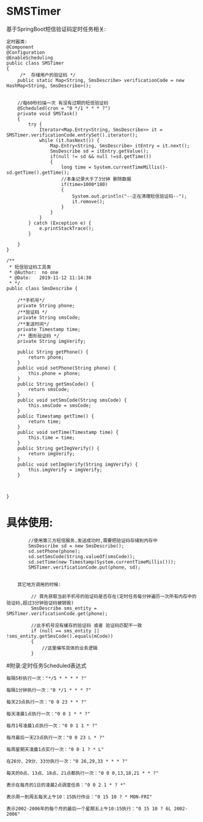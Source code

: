 # SMSTimer
基于SpringBoot短信验证码定时任务相关:

```
定时器类:
@Component
@Configuration
@EnableScheduling
public class SMSTimer
{
     /*  存储用户的验证码 */
    public static Map<String, SmsDescribe> verificationCode = new HashMap<String, SmsDescribe>();


    //每60秒扫描一次 有没有过期的短信验证码
    @Scheduled(cron = "0 */1 * * * ?")
    private void SMSTask()
    {
        try {        
            Iterator<Map.Entry<String, SmsDescribe>> it = SMSTimer.verificationCode.entrySet().iterator();
            while (it.hasNext()) {
                Map.Entry<String, SmsDescribe> itEntry = it.next();
                SmsDescribe sd = itEntry.getValue();
                if(null != sd && null !=sd.getTime())
                {
                    long time = System.currentTimeMillis()-sd.getTime().getTime();
                    //本条记录大于了3分钟 删除数据
                    if(time>1000*180)
                    {
                        System.out.println("--正在清理短信验证码--");
                        it.remove();
                    }
                }
            }
        } catch (Exception e) {
            e.printStackTrace();
        }

    }
}
```



```
/**
 * 短信验证码工具类
 * @Author:  no one
 * @Date:   2019-11-12 11:14:30
 * */
public class SmsDescribe {

	/**手机号*/
	private String phone;
	/**验证码 */
	private String smsCode;
	/**发送时间*/
	private Timestamp time;
	/** 图形验证码 */
	private String imgVerify;
	
	public String getPhone() {
		return phone;
	}
	public void setPhone(String phone) {
		this.phone = phone;
	}
	public String getSmsCode() {
		return smsCode;
	}
	public void setSmsCode(String smsCode) {
		this.smsCode = smsCode;
	}
	public Timestamp getTime() {
		return time;
	}
	public void setTime(Timestamp time) {
		this.time = time;
	}
	public String getImgVerify() {
		return imgVerify;
	}
	public void setImgVerify(String imgVerify) {
		this.imgVerify = imgVerify;
	}
	
	

}
```




# 具体使用: 
            
            //使用第三方短信服务,发送成功时,需要把验证码存储到内存中
            SmsDescribe sd = new SmsDescribe();
            sd.setPhone(phone);
            sd.setSmsCode(String.valueOf(smsCode));
            sd.setTime(new Timestamp(System.currentTimeMillis()));
            SMSTimer.verificationCode.put(phone, sd);


        其它地方调用的时候:
        
             // 首先获取当前手机号的验证码是否存在(定时任务每分钟遍历一次所有内存中的验证码,超过3分钟验证码被销毁)
             SmsDescribe sms_entity = SMSTimer.verificationCode.get(phone);
           
             //此手机号没有缓存的验证码 或者 验证码匹配不一致
             if (null == sms_entity || !sms_entity.getSmsCode().equals(mCode))
             {
                 //这里编写具体的业务逻辑
             }
            
           
            
#附录:定时任务Scheduled表达式

	每隔5秒执行一次："*/5 * * * * ?"

	每隔1分钟执行一次："0 */1 * * * ?"

	每天23点执行一次："0 0 23 * * ?"

	每天凌晨1点执行一次："0 0 1 * * ?"

	每月1号凌晨1点执行一次："0 0 1 1 * ?"

	每月最后一天23点执行一次："0 0 23 L * ?"

	每周星期天凌晨1点实行一次："0 0 1 ? * L"

	在26分、29分、33分执行一次："0 26,29,33 * * * ?"

	每天的0点、13点、18点、21点都执行一次："0 0 0,13,18,21 * * ?"

	表示在每月的1日的凌晨2点调度任务："0 0 2 1 * ? *"

	表示周一到周五每天上午10：15执行作业："0 15 10 ? * MON-FRI" 

	表示2002-2006年的每个月的最后一个星期五上午10:15执行："0 15 10 ? 6L 2002-2006"
